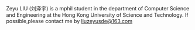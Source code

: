 Zeyu LIU (刘泽宇) is a mphil student in the department of Computer Science and Engineering at the Hong Kong University of Science and Technology.
If possible,please contact me by liuzeyusde@163.com

